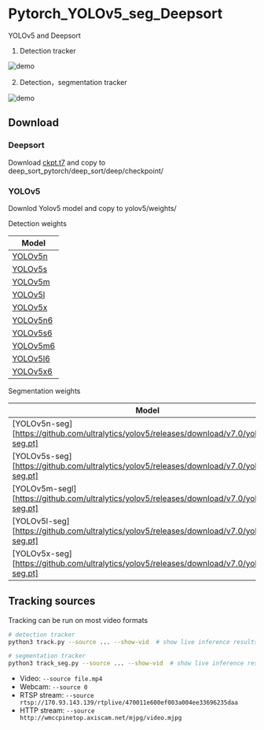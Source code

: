 # Pytorch_YOLOv5_seg_Deepsort
 YOLOv5 and Deepsort

1. Detection tracker

![demo](demo_yolov5_deepsort.gif)

2. Detection，segmentation tracker

![demo](demo_yolov5_seg_deepsort.gif)

## Download
### Deepsort
Download [ckpt.t7](https://drive.google.com/drive/folders/1xhG0kRH1EX5B9_Iz8gQJb7UNnn_riXi6) and copy to deep_sort_pytorch/deep_sort/deep/checkpoint/

### YOLOv5
Downlod Yolov5 model and copy to yolov5/weights/

[assets]: https://github.com/ultralytics/yolov5/releases

Detection weights

|Model |
| ------ |
|[YOLOv5n](https://github.com/ultralytics/yolov5/releases/download/v7.0/yolov5n.pt) |
|[YOLOv5s](https://github.com/ultralytics/yolov5/releases/download/v7.0/yolov5s.pt) |
|[YOLOv5m](https://github.com/ultralytics/yolov5/releases/download/v7.0/yolov5m.pt) |
|[YOLOv5l](https://github.com/ultralytics/yolov5/releases/download/v7.0/yolov5l.pt) |
|[YOLOv5x](https://github.com/ultralytics/yolov5/releases/download/v7.0/yolov5x.pt)  |
|[YOLOv5n6](https://github.com/ultralytics/yolov5/releases/download/v7.0/yolov5n6.pt)|
|[YOLOv5s6](https://github.com/ultralytics/yolov5/releases/download/v7.0/yolov5s6.pt) |
|[YOLOv5m6](https://github.com/ultralytics/yolov5/releases/download/v7.0/yolov5m6.pt)|
|[YOLOv5l6](https://github.com/ultralytics/yolov5/releases/download/v7.0/yolov5l6.pt) |
|[YOLOv5x6](https://github.com/ultralytics/yolov5/releases/download/v7.0/yolov5x6.pt) |

Segmentation weights

|Model |
| ------ |
|[YOLOv5n-seg][https://github.com/ultralytics/yolov5/releases/download/v7.0/yolov5n-seg.pt] |
|[YOLOv5s-seg][https://github.com/ultralytics/yolov5/releases/download/v7.0/yolov5s-seg.pt] |
|[YOLOv5m-segl][https://github.com/ultralytics/yolov5/releases/download/v7.0/yolov5m-seg.pt] |
|[YOLOv5l-seg][https://github.com/ultralytics/yolov5/releases/download/v7.0/yolov5l-seg.pt] |
|[YOLOv5x-seg][https://github.com/ultralytics/yolov5/releases/download/v7.0/yolov5x-seg.pt] |

## Tracking sources

Tracking can be run on most video formats

```bash
# detection tracker
python3 track.py --source ... --show-vid  # show live inference results as well

# segmentation tracker
python3 track_seg.py --source ... --show-vid  # show live inference results as well
```

- Video:  `--source file.mp4`
- Webcam:  `--source 0`
- RTSP stream:  `--source rtsp://170.93.143.139/rtplive/470011e600ef003a004ee33696235daa`
- HTTP stream:  `--source http://wmccpinetop.axiscam.net/mjpg/video.mjpg`

